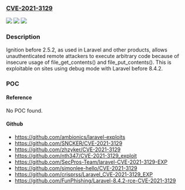 ### [CVE-2021-3129](https://cve.mitre.org/cgi-bin/cvename.cgi?name=CVE-2021-3129)
![](https://img.shields.io/static/v1?label=Product&message=n%2Fa&color=blue)
![](https://img.shields.io/static/v1?label=Version&message=n%2Fa&color=blue)
![](https://img.shields.io/static/v1?label=Vulnerability&message=n%2Fa&color=brighgreen)

### Description

Ignition before 2.5.2, as used in Laravel and other products, allows unauthenticated remote attackers to execute arbitrary code because of insecure usage of file_get_contents() and file_put_contents(). This is exploitable on sites using debug mode with Laravel before 8.4.2.

### POC

#### Reference
No POC found.

#### Github
- https://github.com/ambionics/laravel-exploits
- https://github.com/SNCKER/CVE-2021-3129
- https://github.com/zhzyker/CVE-2021-3129
- https://github.com/nth347/CVE-2021-3129_exploit
- https://github.com/SecPros-Team/laravel-CVE-2021-3129-EXP
- https://github.com/simonlee-hello/CVE-2021-3129
- https://github.com/crisprss/Laravel_CVE-2021-3129_EXP
- https://github.com/FunPhishing/Laravel-8.4.2-rce-CVE-2021-3129

